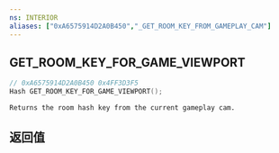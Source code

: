 ```yaml
---
ns: INTERIOR
aliases: ["0xA6575914D2A0B450","_GET_ROOM_KEY_FROM_GAMEPLAY_CAM"]
---
```

## GET_ROOM_KEY_FOR_GAME_VIEWPORT

```c
// 0xA6575914D2A0B450 0x4FF3D3F5
Hash GET_ROOM_KEY_FOR_GAME_VIEWPORT();
```

```
Returns the room hash key from the current gameplay cam.  
```

## 返回值
